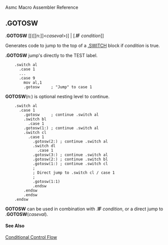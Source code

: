 Asmc Macro Assembler Reference

## .GOTOSW

.**GOTOSW** [[([[n:]]<_caseval_>)] | [.**IF** _condition_]]

Generates code to jump to the top of a [.SWITCH](dot_switch.md) block if _condition_ is true.

**.GOTOSW** jump's directly to the TEST label.

```
	.switch al
	  .case 1
	  ...
	  .case 9
	    mov al,1
	    .gotosw		; "Jump" to case 1
```

**GOTOSW**(n:) is optional nesting level to continue.

```
	.switch al
	  .case 1
	    .gotosw		; continue .switch al
	    .switch bl
	      .case 1
		.gotosw(1:)	; continue .switch al
		.switch cl
		  .case 1
		    .gotosw(2:) ; continue .switch al
		    .switch dl
		      .case 1
			.gotosw(3:) ; continue .switch al
			.gotosw(2:) ; continue .switch bl
			.gotosw(1:) ; continue .switch cl
			;
			; Direct jump to .switch cl / case 1
			;
			.gotosw(1:1)
		    .endsw
		.endsw
	    .endsw
	.endsw
```

**GOTOSW** can be used in combination with .**IF** _condition_, or a direct jump to .**GOTOSW**(_caseval_).

#### See Also

[Conditional Control Flow](conditional-control-flow.md)
